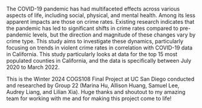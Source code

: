 The COVID-19 pandemic has had multifaceted effects across various aspects of life, including social, physical, and mental health. Among its less apparent impacts are those on crime rates. Existing research indicates that the pandemic has led to significant shifts in crime rates compared to pre-pandemic levels, but the direction and magnitude of these changes vary by crime type. This study aims to investigate these dynamics, particularly focusing on trends in violent crime rates in correlation with COVID-19 data in California. This study particularly looks at data for the top 15 most populated counties in California, and the data is specifically between July 2020 to March 2022.


This is the Winter 2024 COGS108 Final Project at UC San Diego conducted and researched by Group 22 (Marina Hu, Allison Huang, Samuel Lee, Audrey Liang, and Lilian Xia). Huge thanks and shoutout to my amazing team for working with me and for making this project come to life! 
